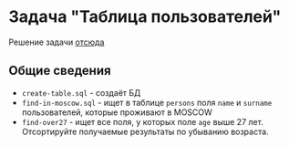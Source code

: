# Задача "Таблица пользователей"

Решение задачи [отсюда](https://github.com/netology-code/jd-homeworks/blob/master/sql-basic/task/README.md)

## Общие сведения

* `create-table.sql` - создаёт БД
* `find-in-moscow.sql` - ищет в таблице `persons` поля `name` и `surname` пользователей, которые проживают в MOSCOW
* `find-over27` - ищет все поля, у которых поле `age` выше 27 лет. Отсортируйте получаемые результаты по убыванию возраста.
 

